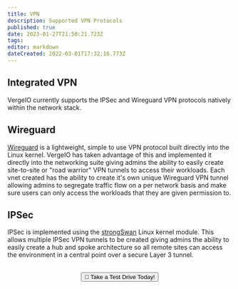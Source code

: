 ```yaml
---
title: VPN
description: Supported VPN Protocols
published: true
date: 2023-01-27T21:50:21.723Z
tags: 
editor: markdown
dateCreated: 2022-03-01T17:32:16.773Z
---
```


## Integrated VPN

VergeIO currently supports the IPSec and Wireguard VPN protocols natively within the network stack.

## Wireguard
[Wireguard](https://www.wireguard.com/) is a lightweight, simple to use VPN protocol built directly into the Linux kernel. VergeIO has taken advantage of this and implemented it directly into the networking suite giving admins the ability to easily create site-to-site or "road warrior" VPN tunnels to access their workloads. Each vnet created has the ability to create it's own unique Wireguard VPN tunnel allowing admins to segregate traffic flow on a per network basis and make sure users can only access the workloads that they are given permission to.

## IPSec
IPSec is implemented using the [strongSwan](https://www.strongswan.org/) Linux kernel module. This allows multiple IPSec VPN tunnels to be created giving admins the ability to easily create a hub and spoke architecture so all remote sites can access the environment in a central point over a secure Layer 3 tunnel.
<br>
<br>
<div style="text-align:center; margin-bottom:5px">
  <a href="https://www.verge.io/test-drive#Demo-Section"><button class="button-cta">🚗 Take a Test Drive Today!</button></a>
</div>